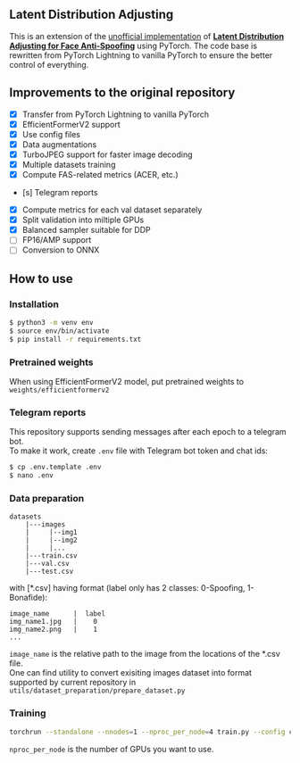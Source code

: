 
## Latent Distribution Adjusting

This is an extension of the [unofficial implementation](https://github.com/RicardooYoung/LatentDistributionAdjusting) of [**Latent Distribution Adjusting for Face Anti-Spoofing**](https://arxiv.org/abs/2305.09285) using PyTorch.
The code base is rewritten from PyTorch Lightning to vanilla PyTorch to ensure the better control of everything.
  
## Improvements to the original repository
- [x] Transfer from PyTorch Lightning to vanilla PyTorch
- [x] EfficientFormerV2 support
- [x] Use config files
- [x] Data augmentations
- [x] TurboJPEG support for faster image decoding
- [x] Multiple datasets training
- [x] Compute FAS-related metrics (ACER, etc.)
- [s] Telegram reports
- [x] Compute metrics for each val dataset separately
- [x] Split validation into miltiple GPUs
- [x] Balanced sampler suitable for DDP
- [ ] FP16/AMP support
- [ ] Conversion to ONNX

## How to use

### Installation
```bash
$ python3 -m venv env
$ source env/bin/activate
$ pip install -r requirements.txt
```

### Pretrained weights
When using EfficientFormerV2 model, put pretrained weights to `weights/efficientformerv2`


### Telegram reports
This repository supports sending messages after each epoch to a telegram bot.\
To make it work, create `.env` file with Telegram bot token and chat ids:
```bash
$ cp .env.template .env
$ nano .env
```

### Data preparation
```
datasets
    |---images
    |     |--img1
    |     |--img2
    |     |...
    |---train.csv
    |---val.csv
    |---test.csv
```
with [*.csv] having format (label only has 2 classes: 0-Spoofing, 1-Bonafide):
```
image_name      |  label
img_name1.jpg   |    0
img_name2.png   |    1
...
```
`image_name` is the relative path to the image from the locations of the *.csv file.\
One can find utility to convert exisiting images dataset into format supported by current repository in `utils/dataset_preparation/prepare_dataset.py`


### Training
```bash
torchrun --standalone --nnodes=1 --nproc_per_node=4 train.py --config config.yaml
```
`nproc_per_node` is the number of GPUs you want to use.